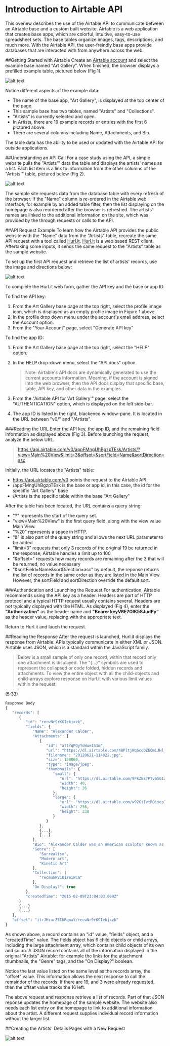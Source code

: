 # Introduction to Airtable API

This overiew describes the use of the Airtable API to communicate between an Airtable base and a custom built website. Airtable is a web application that creates base apps, which are colorful, intuitive, easy-to-use spreadsheet sets. The base tables organize images, tags, descriptions, and much more. With the Airtable API, the user-freindly base apps provide databases that are interacted with from anywhere across the web.

##Getting Started with Airtable
Create an [Airtable account](https://airtable.com/) and select the example base named "Art Gallery". When finished, the browser displays a prefilled example table, pictured below (Fig 1).

![alt text](https://github.com/techwriterjoe/introduction-airtable-api/blob/master/art-gallery-base-outline.png "Art Gallery base and Artists table")

Notice different aspects of the example data:
- The name of the base app, "Art Gallery", is displayed at the top center of the page. 
- This sample base has two tables, named "Artists" and "Collections". 
- "Artists" is currently selected and open. 
- In Artists, there are 19 example records or entries with the first 6 pictured above. 
- There are several columns including Name, Attachments, and Bio. 

The table data has the ability to be used or updated with the Airtable API for outside applications.

##Understanding an API Call 
For a case study using the API, a simple website pulls the "Artists"' data the table and displays the artists' names as a list. Each list item is a link to information from the other columns of the "Artists'" table, pictured below (Fig  2).

![alt text](https://github.com/techwriterjoe/introduction-airtable-api/blob/master/artists-website-homepage-outline.png "Artists homepage")

The sample site requests data from the database table with every refresh of the browser. If the "Name" column is re-ordered in the Airtable web interface, for example by an added table filter, then the list displaying on the homepage is also reordered after the browser is refreshed. The artists' names are linked to the additional information on the site, which was provided by the through requests or calls to the API.

##API Request Example
To learn how the Airtable API provides the public website with the "Name" data from the "Artists" table, recreate the same API request with a tool called [Hurl.it](https://www.hurl.it/). [Hurl.it](https://www.hurl.it/) is a web based REST client. Aftertaking some inputs, it sends the same request to the "Artists" table as the sample website. 

To set up the first API request and retrieve the list of artists' records, use the image and directions below: 

![alt text](https://github.com/techwriterjoe/introduction-airtable-api/blob/master/hurl-it-request-outline.png "Hurl.it request information")

To complete the Hurl.it web form, gather the API key and the base or app ID.  

To find the API key:

1. From the Art Gallery base page at the top right, select the profile image icon, which is displayed as an empty profile image in Figure 1 above.
2. In the profile drop down menu under the account's email address, select the Account option.
3. From the "Your Account" page, select "Generate API key"

To find the app ID:

1. From the Art Gallery base page at the top right, select the "HELP" option.
2. In the HELP drop-down menu, select the "API docs" option.

   >Note: Airtable's API docs are dynamically generated to use the current accounts information. Meaning, if the account is signed into the web browser, then the API docs display that specific base, table, API key, and other data in the examples. 

3. From the "Airtable API for 'Art Gallery'" page, select the "AUTHENTICATION" option, which is displayed on the left side-bar.
4. The app ID is listed in the right, blackened window-pane. It is located in the URL between "v0/" and "/Artists".

###Reading the URL
Enter the API key, the app ID, and the remaining field information as displayed above (Fig 3). Before launching the request, analyze the below URL.

>https://api.airtable.com/v0/appFMngUhBgzpTEsk/Artists/?view=Main%20View&limit=3&offset=&sortField=Name&sortDirection=asc

Initially, the URL locates the "Artists" table:
- https://api.airtable.com/v0 points the request to the Airtable API. 
- /appFMngUhBgzpTEsk is the base or app id, in this case, the id for the specific "Art Gallery" base
- /Artists is the specific table within the base "Art Gallery"

After the table has been located, the URL contains a query string:

- "?" represents the start of the query set.
- "view=Main%20View" is the first query field, along with the view value Main View. 
- "%20" represents a space in HTTP.
- "&" is also part of the query string and allows the next URL parameter to be added
- "limit=3" requests that only 3 records of the original 19 be returned in the response; Airtable handles a limit up to 100
- "&offset=" requests how many records are remaining after the 3 that will be returned, no value necessary
- "&sortField=Name&sortDirection=asc" by default, the reponse returns the list of records in the same order as they are listed in the Main View. However, the sortField and sortDirection override the default sort.

###Authentication and Launching the Request
For authentication, Airtable recommends using the API key as a header. Headers are part of HTTP protocol and a typical HTTP request usually contains several. Headers are not typically displayed with the HTML. As displayed (Fig 4), enter the __"Authorization"__ as the header name and __"Bearer keyV6E7OIK5SJudPy"__ as the header value, replacing with the appropriate text.

Return to Hurl.it and lauch the request.

##Reading the Response
After the request is launched, Hurl.it displays the response from Airtable. APIs typically communicate in either XML or JSON. Airtable uses JSON, which is a standard within the JavaScript family. 

>Below is a small sample of only one record, within that record only one attachment is displayed. The "{...}" symbols are used to represent the collapsed or code folded, hidden records and attachments. To view the entire object with all the child-objects and child-arrays explore response on Hurl.it with various limit values within the request.

(5:33)
```javascript
Response Body
{
   "records": [
      {
         "id": "recwNr9rKGIekjxzk",
         "fields": {
            "Name": "Alexander Calder",
            "Attachments": [
               {
                  "id": "attYqPQyYoWue1S1m",
                  "url": "https://dl.airtable.com/48PltjWqScqDZEQmLJHl_20120621-114822.jpg",
                  "filename": "20120621-114822.jpg",
                  "size": 158060,
                  "type": "image/jpeg",
                  "thumbnails": {
                     "small": {
                        "url": "https://dl.airtable.com/9PkZEE7PTv6SGIZmFcFr_small_20120621-114822.jpg",
                        "width": 40,
                        "height": 36
                     },
                     "large": {
                        "url": "https://dl.airtable.com/w92GiIvtROixep7uqfFk_large_20120621-114822.jpg",
                        "width": 256,
                        "height": 230
                     }
                  }
               },
               {...},
               {...}
            ],
            "Bio": "Alexander Calder was an American sculptor known as the originator of the mobile, a type of kinetic sculpture made with delicately balanced or suspended components which move in response to motor power or air currents. Calder’s stationary sculptures are called stabiles. He also produced numerous wire figures, notably for a miniature circus.\n",
            "Genre": [
               "Surrealism",
               "Modern art",
               "Kinetic Art"
            ],
            "Collection": [
               "recmuGWV1K17eIWCa"
            ],
            "On Display?": true
         },
         "createdTime": "2015-02-09T23:04:03.000Z"
      }
      {...}
      {...}
   ],
   "offset": "itrJHzurZ3IkRqnaY/recwNr9rKGIekjxzk"
}
```

As shown above, a record contains an "id" value, "fields" object, and a "createdTime" value. The fields object has 6 child objects or child arrays, including the large attachment array, which contains child objects of its own and so on. A JSON record contains all of the information displayed in the original "Artists" Airtable; for example the links for the attachment thumbnails, the "Genre" tags, and the "On Display?" boolean.

Notice the last value listed on the same level as the records array, the "offset" value. This information allows the next response to call the remaindor of the records. If there are 19, and 3 were already requested, then the offset value tracks the 16 left.

The above request and response retrieve a list of records. Part of that JSON reponse updates the homepage of the sample website. The website also needs each list entry on the homepage to link to additional information about the artist. A different request supplies individual record information without the larger list. 

##Creating the Artists' Details Pages with a New Request


![alt text](https://github.com/techwriterjoe/introduction-airtable-api/blob/master/artist-link-outline.png "Example website bio page")





